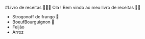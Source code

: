 #Livro de receitas 👩🏻‍🍳
Olá ! Bem vindo ao meu livro de receitas 👋🏻

- Strogonoff de frango 🐔
- BoeufBourguignon 🥩
- Feijão
- Arroz
